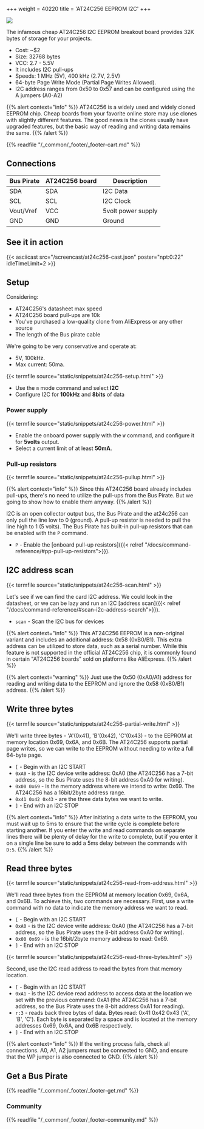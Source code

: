 +++
weight = 40220
title = 'AT24C256 EEPROM I2C'
+++

![](/images/docs/demo/at24c256-sch-board.png)

The infamous cheap AT24C256 I2C EEPROM breakout board provides 32K bytes of storage for your projects.

- Cost: ~$2
- Size: 32768 bytes
- VCC: 2.7 - 5.5V
- It includes I2C pull-ups
- Speeds: 1 MHz (5V), 400 kHz (2.7V, 2.5V)
- 64-byte Page Write Mode (Partial Page Writes Allowed). 
- I2C address ranges from 0x50 to 0x57 and can be configured using the A jumpers (A0-A2)

{{% alert context="info" %}}
AT24C256 is a widely used and widely cloned EEPROM chip. Cheap boards from your favorite online store may use clones with slightly different features. The good news is the clones usually have upgraded features, but the basic way of reading and writing data remains the same.
{{% /alert %}}

{{% readfile "/_common/_footer/_footer-cart.md" %}} 

## Connections

|Bus Pirate|AT24C256 board|Description|
|-|-|-|
|SDA|SDA|I2C Data|
|SCL|SCL|I2C Clock|
|Vout/Vref|VCC|5volt power supply|
|GND|GND|Ground|

## See it in action

{{< asciicast src="/screencast/at24c256-cast.json" poster="npt:0:22"  idleTimeLimit=2 >}}


## Setup

Considering:
- AT24C256's datasheet max speed
- AT24C256 board pull-ups are 10k
- You've purchased a low-quality clone from AliExpress or any other source
- The length of the Bus pirate cable

We're going to be very conservative and operate at:
- 5V, 100kHz.
- Max current: 50ma.

{{< termfile source="static/snippets/at24c256-setup.html" >}}

- Use the ```m``` mode command and select **I2C**
- Configure I2C for **100kHz** and **8bits** of data

### Power supply

{{< termfile source="static/snippets/at24c256-power.html" >}}

- Enable the onboard power supply with the ```W``` command, and configure it for **5volts** output. 
- Select a current limit of at least **50mA**.

### Pull-up resistors

{{< termfile source="static/snippets/at24c256-pullup.html" >}}

{{% alert context="info" %}}
Since this AT24C256 board already includes pull-ups, there's no need to utilize the pull-ups from the Bus Pirate. But we going to show how to enable them anyway.
{{% /alert %}}

I2C is an open collector output bus, the Bus Pirate and the at24c256 can only pull the line low to 0 (ground). A pull-up resistor is needed to pull the line high to 1 (5 volts). The Bus Pirate has built-in pull-up resistors that can be enabled with the ```P``` command.
- ```P``` - Enable the [onboard pull-up resistors]({{< relref "/docs/command-reference/#pp-pull-up-resistors">}}).

## I2C address scan

{{< termfile source="static/snippets/at24c256-scan.html" >}}

Let's see if we can find the card I2C address. We could look in the datasheet, or we can be lazy and run an I2C [address scan]({{< relref "/docs/command-reference/#scan-i2c-address-search">}}).
- ```scan``` - Scan the I2C bus for devices

{{% alert context="info" %}}
This AT24C256 EEPROM is a non-original variant and includes an additional address: 0x58 (0xB0/B1). This extra address can be utilized to store data, such as a serial number. While this feature is not supported in the official AT24C256 chip, it is commonly found in certain "AT24C256 boards" sold on platforms like AliExpress.
{{% /alert %}}

{{% alert context="warning" %}}
Just use the 0x50 (0xA0/A1) address for reading and writing data to the EEPROM and ignore the 0x58 (0xB0/B1) address.
{{% /alert %}}


## Write three bytes

{{< termfile source="static/snippets/at24c256-partial-write.html" >}}

We'll write three bytes - 'A'(0x41), 'B'(0x42), 'C'(0x43) - to the EEPROM at memory location 0x69, 0x6A, and 0x6B. The AT24C256 supports partial page writes, so we can write to the EEPROM without needing to write a full 64-byte page.
- ```[``` - Begin with an I2C START
- ```0xA0``` - is the I2C device write address: 0xA0 (the AT24C256 has a 7-bit address, so the Bus Pirate uses the 8-bit address 0xA0 for writing).
- ```0x00 0x69``` - is the memory address where we intend to write: 0x69. The AT24C256 has a 16bit/2byte address range.
- ```0x41 0x42 0x43``` - are the three data bytes we want to write.
- ```]``` - End with an I2C STOP

{{% alert context="info" %}}
After initiating a data write to the EEPROM, you must wait up to 5ms to ensure that the write cycle is complete before starting another. If you enter the write and read commands on separate lines there will be plenty of delay for the write to complete, but if you enter it on a single line be sure to add a 5ms delay between the commands with ```D:5```.
{{% /alert %}}

## Read three bytes
{{< termfile source="static/snippets/at24c256-read-from-address.html" >}}

We'll read three bytes from the EEPROM at memory location 0x69, 0x6A, and 0x6B. To achieve this, two commands are necessary. First, use a write command with no data to indicate the memory address we want to read.
- ```[``` - Begin with an I2C START
- ```0xA0``` - is the I2C device write address: 0xA0 (the AT24C256 has a 7-bit address, so the Bus Pirate uses the 8-bit address 0xA0 for writing).
- ```0x00 0x69``` - is the 16bit/2byte memory address to read: 0x69.
- ```]``` - End with an I2C STOP

{{< termfile source="static/snippets/at24c256-read-three-bytes.html" >}}

Second, use the I2C read address to read the bytes from that memory location.
- ```[``` - Begin with an I2C START
- ```0xA1``` - is the I2C device read address to access data at the location we set with the previous command: 0xA1 (the AT24C256 has a 7-bit address, so the Bus Pirate uses the 8-bit address 0xA1 for reading).
- ```r:3``` - reads back three bytes of data. Bytes read: 0x41 0x42 0x43 ('A', 'B', 'C'). Each byte is separated by a space and is located at the memory addresses 0x69, 0x6A, and 0x6B respectively.
- ```]``` - End with an I2C STOP

{{% alert context="info" %}}
If the writing process fails, check all connections. A0, A1, A2 jumpers must be connected to GND, and ensure that the WP jumper is also connected to GND.
{{% /alert %}}

## Get a Bus Pirate


{{% readfile "/_common/_footer/_footer-get.md" %}}

### Community


{{% readfile "/_common/_footer/_footer-community.md" %}}
